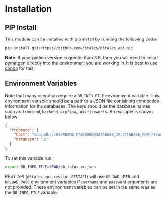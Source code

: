 # Installation

## PIP Install
This module can be installed with pip install by running the following code:

```bash
pip install git+https://github.com/d3tales/d3tales_api.git
```

**Note**: If your python version is greater than 3.8, then you will need to install
[pymatgen](https://pymatgen.org/) directly into the environment you are working in. It is best to use
[conda](https://anaconda.org/conda-forge/pymatgen) for this.

## Environment Variables
Note that many operation require a `DB_INFO_FILE` environment variable. This environment variable
should be a path to a JSON file containing connection information for the databases. The keys should
be the database names such as `frontend`, `backend`, `expflow`, and `fireworks`. An example
is shown below

```json
{
  "frontend": {
    "host": "mongodb://USERNAME:PASSWORD@DATABASE_IP:DATABASE_PORT/frontend",
    "database": "ui"
  }
}
```

To set this variable run:
```bash
export DB_INFO_FILE=$PWD/db_infos_ex.json
```

REST API (`d3tales_api.restapi.RESTAPI`) will use `UPLOAD_USER` and `UPLOAD_PASS` environment
variables if `username` and `password` arguments are not provided. These environment variables
can be set in the same was as the `DB_INFO_FILE` variable.
